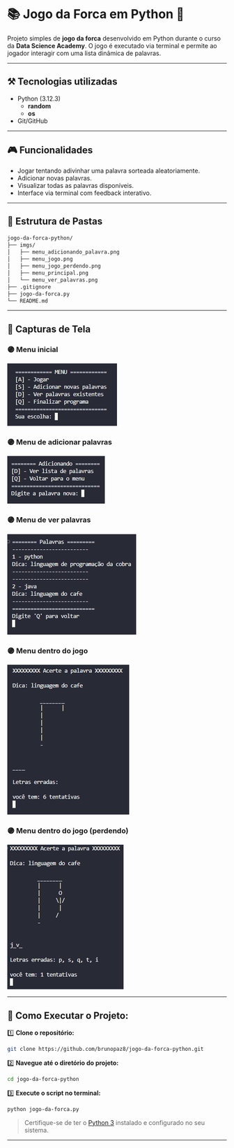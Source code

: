# 📚 Jogo da Forca em Python 🐍

Projeto simples de **jogo da forca** desenvolvido em Python durante o curso da **Data Science Academy**. O jogo é executado via terminal e permite ao jogador interagir com uma lista dinâmica de palavras.

---

## **⚒️ Tecnologias utilizadas**

* Python (3.12.3)
  - **random**
  - **os**
* Git/GitHub

---

## 🎮 Funcionalidades

* Jogar tentando adivinhar uma palavra sorteada aleatoriamente.
* Adicionar novas palavras.
* Visualizar todas as palavras disponíveis.
* Interface via terminal com feedback interativo.

---

## 📂 Estrutura de Pastas

```
jogo-da-forca-python/
├── imgs/
│   ├── menu_adicionando_palavra.png
│   ├── menu_jogo.png
│   ├── menu_jogo_perdendo.png
│   ├── menu_principal.png
│   └── menu_ver_palavras.png
├── .gitignore
├── jogo-da-forca.py
└── README.md
```

---

## 📸 Capturas de Tela
### 🟣 Menu inicial
<img src='imgs/menu_principal.png'>

### 🟣 Menu de adicionar palavras
<img src='imgs/menu_adicionando_palavra.png'>

### 🟣 Menu de ver palavras
<img src='imgs/menu_ver_palavras.png'>

### 🟣 Menu dentro do jogo
<img src='imgs/menu_jogo.png'>

### 🟣 Menu dentro do jogo (perdendo)
<img src='imgs/menu_jogo_perdendo.png'>

---

## 🚀 Como Executar o Projeto:

1️⃣ **Clone o repositório:**

```bash
git clone https://github.com/brunopaz8/jogo-da-forca-python.git

```

2️⃣ **Navegue até o diretório do projeto:**

```bash
cd jogo-da-forca-python
```

3️⃣ **Execute o script no terminal:**

```bash
python jogo-da-forca.py
```

> Certifique-se de ter o [Python 3](https://www.python.org/downloads/) instalado e configurado no seu sistema.

---



